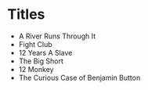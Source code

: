 # Titles

- A River Runs Through It
- Fight Club
- 12 Years A Slave
- The Big Short
- 12 Monkey
- The Curious Case of Benjamin Button
